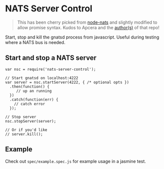 # NATS Server Control

> This has been cherry picked from [node-nats](https://github.com/nats-io/node-nats/tree/4092435aabe328667002032e8488802ffd8eae59/test/support) and slightly modified to allow promise syntax. Kudos to Apcera and the [author(s)](https://github.com/nats-io/node-nats/blob/ef3ad853e75f1962dbaa5373d6928989e3633021/package.json#L25) of that repo!

Start, stop and kill the gnatsd process from javascript. Useful during testing where a NATS bus is needed.

## Start and stop a NATS server

    var nsc = require('nats-server-control');
    
    // Start gnatsd on localhost:4222 
    var server = nsc.startServer(4222, { /* optional opts })
      .then(function() {
         // up an running
      })
      .catch(function(err) {
        // catch error
      });

    // Stop server
    nsc.stopServer(server);

    // Or if you'd like
    // server.kill();


## Example

Check out `spec/example.spec.js` for example usage in a jasmine test.